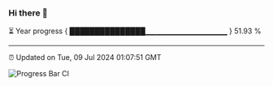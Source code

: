 ### Hi there 👋

⏳ Year progress { ███████████████▁▁▁▁▁▁▁▁▁▁▁▁▁▁▁ } 51.93 %

---

⏰ Updated on Tue, 09 Jul 2024 01:07:51 GMT

![Progress Bar CI](https://github.com/liununu/liununu/workflows/Progress%20Bar%20CI/badge.svg)
